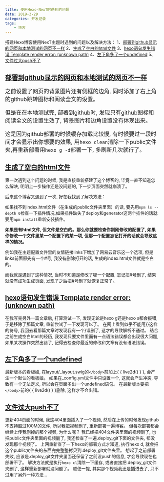 ```yaml
---
title: 使用Hexo-NexT时遇到的问题
date: 2019-3-29
categories: 开发记录
tags:
    - 博客
---
```


搭建Hexo博客使用NexT主题时遇到的问题以及解决方法：
1、[部署到github显示的网页和本地测试的网页不一样](#部署到github显示的网页和本地测试的网页不一样)
2、[生成了空白的html文件](#生成了空白的html文件)
3、[hexo语句发生错误 Template render error: (unknown path)](#hexo语句发生错误%20Template%20render20%error:%20(unknown%20path))
4、[左下角多了一个undefined](#左下角多了一个undefined)
5、[文件过大push不了](#文件过大push不了)

<!--more-->

## [部署到github显示的网页和本地测试的网页不一样](#部署到github显示的网页和本地测试的网页不一样)

<font size="4">
之前设置了网页的背景图片还有側框的边角, 同时添加了右上角的github跳转图标和阅读全文的设置。

但是在在本地测试完, 部署到github时, 发现只有github图标和阅读全文的设置生效了, 背景图片和边角设置没有体现出来。

这是因为github部署的时候缓存加载比较慢, 有时候要过一段时间才会显示出你想要的效果, 用`hexo clean`清除一下public文件夹,再重新部署用`hexo g -d`部署一下, 多刷新几次就行了。
</font><br /> 

## [生成了空白的html文件](#生成了空白的html文件)

第一次遇到这个问题的时候, 我是直接重新搭建了这个博客的, 毕竟一直不知道怎么解决, 明明上一步操作还是没问题的, 下一步页面突然就崩溃了。

后来这个博客又遇到了一次, 好在我找到了解决方法：

如果找不到index.html文件（在生成的public文件夹里面）的话, 要先用`npm ls --depth 0`检查一下插件情况,如果插件缺失了deploy和generator这两个插件的话就要用`npm install`重新安装插件。

**如果是有html文件, 但文件是空白的。那么你就要检查你刚刚修改的配置了, 如果你修改一个文件里某一个配置下的某一项, 但那一个配置忘记打开的话就会导致这样的情况。**

例如我在主题配置文件里的友情链接links下增加了网易云音乐这一个选项, 但是links前面原先有一个#号, 我没有删除打开的话, 生成的index.html文件就是空白的。

而我就是遇到了这种情况, 当时不知道是修改了哪一个配置, 忘记把#号删了, 结果就没有成功生成页面, 发现了之后把#号删了就恢复正常了。

## [hexo语句发生错误 Template render error: (unknown path)](#hexo语句发生错误%20Template%20render20%error:%20(unknown%20path))

在我写完另外一篇文章后, 打算测试一下, 发现无论是hexo g还是hexo s都会报错, 于是移除了那篇文章, 重新尝试了一下发现可以了。
在网上看到似乎不能用}}这样的符号, 我回去看那篇文章时发现我有一个}误删了, 这才的导致解析不通过。
结合之前生成空白html的经历, 我发现只要文件里面有一点语法错误都会出现很大问题, 如果某次操作突然出错了, 记得去检查你最近的修改和文章有没有语法错误。

## [左下角多了一个undefined](#左下角多了一个undefined)

最新版本的看板娘, 在layout/_layout.swig的`</body>`前加上{ { live2d() } }, 会产生一个默认的看板娘。
如果在_config.yml文件中只设置一个, 这就会产生冲突, 导致有一个无法定义, 所以会在页面多出一个undefined语句。
在最新版本要把`</body>`前的{ { live2d() } }删除, 这样才不会出错。

## [文件过大push不了](#文件过大push不了)

更新404页面的时候, 我这404里面插入了一个视频, 然后在上传的时候发现github不支持超过100M的文件, 所以我把视频删了, 重新部署一遍博客。
但每次部署都会继续上传我删掉的那个视频, 为什么呢？
我已经把404文件夹里面的视频删了, 也把public文件夹里面的视频删了, 我还检查了一遍.deploy_git下面的文件夹, 都没发现那个视频了。
上网重新查了一下hexo的部署方式才知道, 执行hexo d, 就会把这个public文件夹的东西完完整整拷贝到.deploy_git文件夹里。
想起了之前部署失败, 应该是.deploy_git文件夹里面还保留了之前没push的信息, 才会导致现在也部署不了。
解决方法就是执行`hexo cl`清除一下缓存, 或者直接把.deploy_git文件夹删了, 
这样重新部署就没问题了。
顺便一提, 其实那个视频我还是插进去了, 只不过用了另外一种方法...
